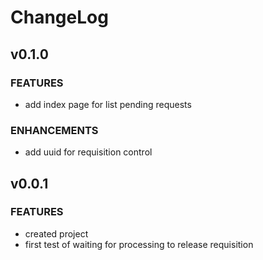 # ChangeLog

## v0.1.0

### FEATURES
  * add index page for list pending requests

### ENHANCEMENTS  
  * add uuid for requisition control

## v0.0.1

### FEATURES
  * created project
  * first test of waiting for processing to release requisition
